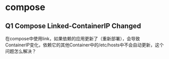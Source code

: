 # compose

## Q1 Compose Linked-ContainerIP Changed
在compose中使用link，如果依赖的应用更新了（重新部署），会导致ContainerIP变化，依赖它的其他Container中的/etc/hosts中不会自动更新，这个问题怎么解决？
